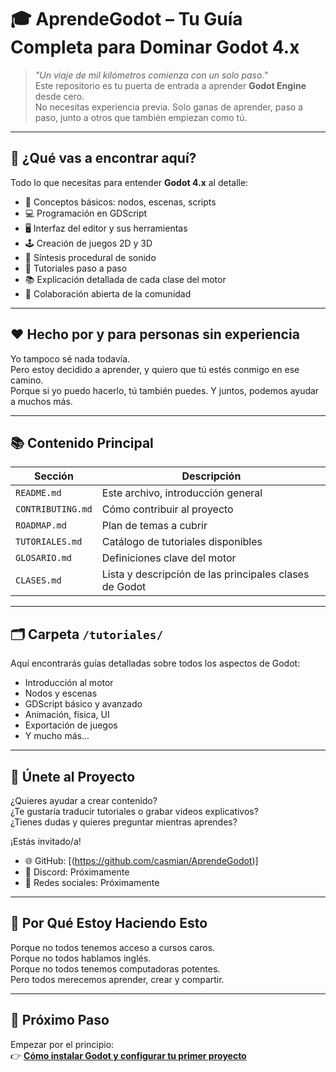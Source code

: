 # 🎓 AprendeGodot – Tu Guía Completa para Dominar Godot 4.x

> *"Un viaje de mil kilómetros comienza con un solo paso."*  
Este repositorio es tu puerta de entrada a aprender **Godot Engine** desde cero.  
No necesitas experiencia previa. Solo ganas de aprender, paso a paso, junto a otros que también empiezan como tú.

---

## 🎯 ¿Qué vas a encontrar aquí?

Todo lo que necesitas para entender **Godot 4.x** al detalle:

- 🧱 Conceptos básicos: nodos, escenas, scripts
- 💻 Programación en GDScript
- 🖥️ Interfaz del editor y sus herramientas
- 🕹️ Creación de juegos 2D y 3D
- 🎵 Síntesis procedural de sonido
- 🧠 Tutoriales paso a paso
- 📚 Explicación detallada de cada clase del motor
- 🤝 Colaboración abierta de la comunidad

---

## ❤️ Hecho por y para personas sin experiencia

Yo tampoco sé nada todavía.  
Pero estoy decidido a aprender, y quiero que tú estés conmigo en ese camino.  
Porque si yo puedo hacerlo, tú también puedes. Y juntos, podemos ayudar a muchos más.

---

## 📚 Contenido Principal

| Sección | Descripción |
|--------|-------------|
| `README.md` | Este archivo, introducción general |
| `CONTRIBUTING.md` | Cómo contribuir al proyecto |
| `ROADMAP.md` | Plan de temas a cubrir |
| `TUTORIALES.md` | Catálogo de tutoriales disponibles |
| `GLOSARIO.md` | Definiciones clave del motor |
| `CLASES.md` | Lista y descripción de las principales clases de Godot |

---

## 🗂️ Carpeta `/tutoriales/`

Aquí encontrarás guías detalladas sobre todos los aspectos de Godot:

- Introducción al motor
- Nodos y escenas
- GDScript básico y avanzado
- Animación, física, UI
- Exportación de juegos
- Y mucho más...

---

## 🤝 Únete al Proyecto

¿Quieres ayudar a crear contenido?  
¿Te gustaría traducir tutoriales o grabar videos explicativos?  
¿Tienes dudas y quieres preguntar mientras aprendes?

¡Estás invitado/a!

- 🌐 GitHub: [(https://github.com/casmian/AprendeGodot)]
- 💬 Discord: Próximamente
- 📣 Redes sociales: Próximamente

---

## 🙏 Por Qué Estoy Haciendo Esto

Porque no todos tenemos acceso a cursos caros.  
Porque no todos hablamos inglés.  
Porque no todos tenemos computadoras potentes.  
Pero todos merecemos aprender, crear y compartir.

---

## 🚀 Próximo Paso

Empezar por el principio:  
👉 **[Cómo instalar Godot y configurar tu primer proyecto](tutoriales/01_introduccion.md)**

